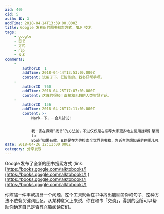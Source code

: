 ```yaml
---
aid: 400
cid: 5
authorID: 3
addTime: 2018-04-14T13:39:00.000Z
title: Google 发布新的图书搜索方式，NLP 技术
tags:
    - google
    - 图书
    - 方式
    - nlp
    - 技术
comments:
    -
        authorID: 1
        addTime: 2018-04-14T13:53:00.000Z
        content: 试用了下，挺智能的。找书好帮手啊。
    -
        authorID: 760
        addTime: 2018-04-25T17:07:00.000Z
        content: 这真的很棒！直接和无数的人类智慧对话。
    -
        authorID: 156
        addTime: 2018-04-26T12:11:00.000Z
        content: >-
            Mark一下，一会儿试试！


            我一直在探索“找书”的方法论，不过仅仅是在推荐大家更多地去使用搜索引擎而非依靠局限性很大的“个人10G电子书资源分享”以及个别资源网站。“Talk
            to
            Book”如果有效，真的是在为你检索全世界的书籍，告诉你你想知道的在哪儿可以找到，再也不用问“各位大佬知道学css看什么书好吗”这样的问题啦！
date: 2018-04-26T12:11:00.000Z
category: 分享发现
---
```


Google 发布了全新的图书搜索方式 (link: [https://books.google.com/talktobooks/](https://books.google.com/talktobooks/) ) [https://books.google.com/talktobooks/](https://books.google.com/talktobooks/)

你陈述一件事或提出一个问题，这个工具就会在书中找出能回答你的句子，这种方法不依赖关键词匹配。从某种意义上来说，你在和书「交谈」，得到的回答可以帮助你确定自己是否有兴趣阅读它们。
